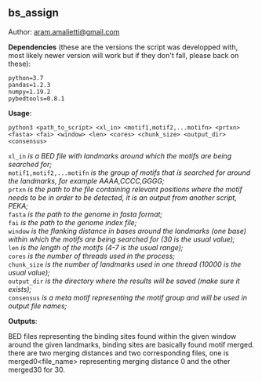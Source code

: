 ## bs_assign
Author: aram.amalietti@gmail.com


**Dependencies** (these are the versions the script was developped with, most likely newer version will work but if they don't fall, please back on these):
```
python=3.7  
pandas=1.2.3  
numpy=1.19.2  
pybedtools=0.8.1  
```
**Usage**:  
  ```
  python3 <path_to_script> <xl_in> <motif1,motif2,...motifn> <prtxn> <fasta> <fai> <window> <len> <cores> <chunk_size> <output_dir> <consensus>  
  ```
  `xl_in` *is a BED file with landmarks around which the motifs are being searched for;*  
  `motif1,motif2,...motifn` *is the group of motifs that is searched for around the landmarks, for example AAAA,CCCC,GGGG;*  
  `prtxn` *is the path to the file containing relevant positions where the motif needs to be in order to be detected, it is an output from another script, PEKA;*  
  `fasta` *is the path to the genome in fasta format;*  
  `fai` *is the path to the genome index file;*  
  `window` *is the flanking distance in bases around the landmarks (one base) within which the motifs are being searched for (30 is the usual value);*  
  `len` *is the length of the motifs (4-7 is the usual range);*  
  `cores` *is the number of threads used in the process;*  
  `chunk_size` *is the number of landmarks used in one thread (10000 is the usual value);*  
  `output_dir` *is the directory where the results will be saved (make sure it exists);*  
  `consensus` *is a meta motif representing the motif group and will be used in output file names;*  
  
**Outputs**:

 BED files representing the binding sites found within the given window around the given landmarks, binding sites are basically found motif merged.  
 there are two merging distances and two corresponding files, one is merged0<file_name> representing merging distance 0 and the other merged30 for 30.
  
  
  
  

